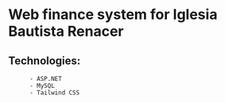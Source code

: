 # Web finance system for Iglesia Bautista Renacer 


## Technologies: 
          - ASP.NET
          - MySQL
          - Tailwind CSS
